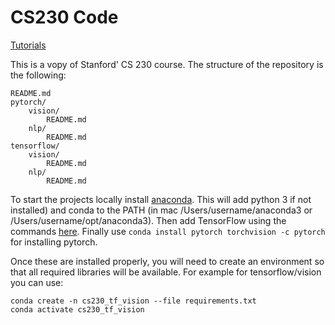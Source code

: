 # CS230 Code

[Tutorials](https://cs230-stanford.github.io)


This is a vopy of Stanford' CS 230 course. The structure of the repository is the following:

```
README.md
pytorch/
    vision/
        README.md
    nlp/
        README.md
tensorflow/
    vision/
        README.md
    nlp/
        README.md
```

To start the projects locally install [anaconda](https://www.anaconda.com/distribution/). This will add python 3 if not installed) and conda to the PATH (in mac /Users/username/anaconda3 or /Users/username/opt/anaconda3). Then add TensorFlow using the commands [here](https://www.anaconda.com/tensorflow-in-anaconda/). Finally use `conda install pytorch torchvision -c pytorch` for installing pytorch.

Once these are installed properly, you will need to create an environment so that all required libraries will be available. For example for tensorflow/vision you can use:
```
conda create -n cs230_tf_vision --file requirements.txt
conda activate cs230_tf_vision
```
